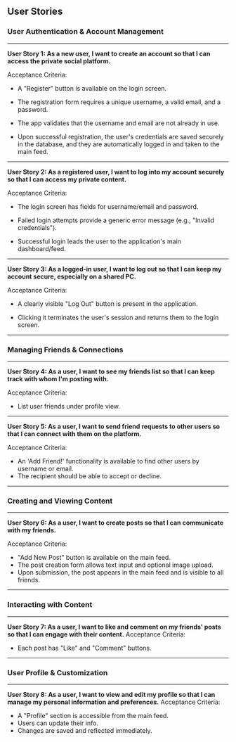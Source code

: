 
## User Stories

### User Authentication & Account Management

---

**User Story 1: As a new user, I want to create an account so that I can access the private social platform.**

Acceptance Criteria:

*   A "Register" button is available on the login screen.

*   The registration form requires a unique username, a valid email, and a password.

*   The app validates that the username and email are not already in use.

*   Upon successful registration, the user's credentials are saved securely in the database, and they are automatically logged in and taken to the main feed.

---

**User Story 2: As a registered user, I want to log into my account securely so that I can access my private content.**

Acceptance Criteria:

*    The login screen has fields for username/email and password.

*    Failed login attempts provide a generic error message (e.g., "Invalid credentials").

*    Successful login leads the user to the application's main dashboard/feed.

---

**User Story 3: As a logged-in user, I want to log out so that I can keep my account secure, especially on a shared PC.**

Acceptance Criteria:

*    A clearly visible "Log Out" button is present in the application.

*    Clicking it terminates the user's session and returns them to the login screen.

---

### Managing Friends & Connections

---

**User Story 4: As a user, I want to see my friends list so that I can keep track with whom I'm posting with.**

Acceptance Criteria:

*   List user friends under profile view.


---

**User Story 5: As a user, I want to send friend requests to other users so that I can connect with them on the platform.**

Acceptance Criteria:

*   An 'Add Friend!' functionality is available to find other users by username or email.
*   The recipient should be able to accept or decline.

---

### Creating and Viewing Content

---

**User Story 6: As a user, I want to create posts so that I can communicate with my friends.**

Acceptance Criteria:
*   "Add New Post" button is available on the main feed.
*   The post creation form allows text input and optional image upload.
*   Upon submission, the post appears in the main feed and is visible to all friends.

---

### Interacting with Content

---

**User Story 7: As a user, I want to like and comment on my friends' posts so that I can engage with their content.**
Acceptance Criteria:
*   Each post has "Like" and "Comment" buttons.

---

### User Profile & Customization

---

**User Story 8: As a user, I want to view and edit my profile so that I can manage my personal information and preferences.**
Acceptance Criteria:
*  A "Profile" section is accessible from the main feed.
*  Users can update their info.
*  Changes are saved and reflected immediately.

